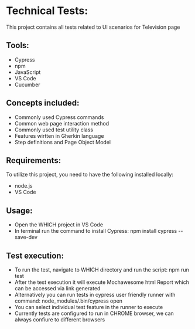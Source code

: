 # Technical Tests:
This project contains all tests related to UI scenarios for Television page

## Tools:
* Cypress
* npm
* JavaScript
* VS Code
* Cucumber

## Concepts included:
* Commonly used Cypress commands
* Common web page interaction method
* Commonly used test utility class
* Features wirtten in Gherkin language
* Step definitions and Page Object Model

## Requirements:
To utilize this project, you need to have the following installed locally:
* node.js
* VS Code

## Usage:
* Open the WHICH project in VS Code
* In terminal run the command to install Cypress: npm install cypress --save-dev

## Test execution:
* To run the test, navigate to WHICH directory and run the script: npm run test
* After the test execution it will execute Mochawesome html Report which can be accessed via link generated
* Alternatively you can run tests in cypress user friendly runner with command: node_modules/.bin/cypress open
* You can select individual test feature in the runner to execute
* Currently tests are configured to run in CHROME browser, we can always confiure to different browsers
